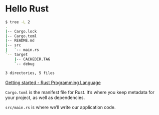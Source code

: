 # Hello Rust

```sh
$ tree -L 2
.
|-- Cargo.lock
|-- Cargo.toml
|-- README.md
|-- src
|   `-- main.rs
`-- target
    |-- CACHEDIR.TAG
    `-- debug

3 directories, 5 files
```

[Getting started - Rust Programming Language](https://www.rust-lang.org/learn/get-started)

`Cargo.toml` is the manifest file for Rust. It’s where you keep metadata for your project, as well as dependencies.

`src/main.rs` is where we’ll write our application code.
